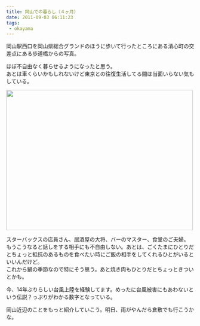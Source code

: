```yaml
---
title: 岡山での暮らし（４ヶ月）
date: 2011-09-03 06:11:23
tags: 
 - okayama
---
```

岡山駅西口を岡山県総合グランドのほうに歩いて行ったところにある清心町の交差点にある歩道橋からの写真。

ほぼ不自由なく暮らせるようになったと思う。<br>
あとは車くらいかもしれないけど東京との往復生活してる間は当面いらない気もしている。

<a href="http://www.flickr.com/photos/shigeki_takeguchi/6105458856/" title="Untitled by shigeki.takeguchi, on Flickr"><img src="http://farm7.static.flickr.com/6192/6105458856_da2b92d279.jpg" width="500" height="375" alt=""></a>


スターバックスの店員さん、居酒屋の大将、バーのマスター、食堂のご夫婦。<br>
もうこうなると話しをする相手にも不自由しない。あとは、ごくたまにひとりだとちょっと抵抗のあるものを食べたい時にご飯の相手をしてくれるひとがいるといいんだけど。<br>
これから鍋の季節なので特にそう思う。あと焼き肉もひとりだとちょっときついとかも。

今、14年ぶりらしい台風上陸を経験してます。めったに台風被害にもあわないという伝説？っぷりがわかる数字となっている。

岡山近辺のことをもっと紹介していこう。明日、雨がやんだら倉敷でも行こうかな。
